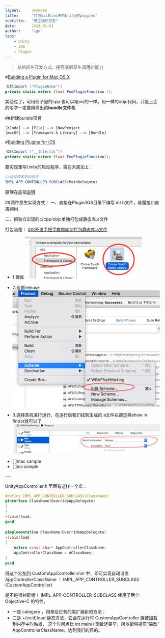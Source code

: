 ```yaml
---
layout:     keynote
title:      "打包mac和ios用的Unity的plugins"
subtitle:   "原生插件打包"
date:       2018-01-01
author:     "Lgn"
tags:
    - Unity
    - iOS
    - Plugin
---
```



> 总结插件开发方式，提高底层原生调用的能力


#[Building a Plugin for Mac OS X](https://docs.unity3d.com/Manual/PluginsForDesktop.html)
````c#
[DllImport ("PluginName")]
private static extern float FooPluginFunction ();
````

实验过了，可用例子里的cpp
也可以跟ios的一样，用一样的objc代码，只是上面的名字一定要用导出的**bundle文件名**

##新建bundle项目
``` 
[XCode] --> [File] --> [NewProject
[macOS] --> [Framework & Library] --> [Bundle]
```


#[Building Plugins for iOS](https://docs.unity3d.com/Manual/PluginsForIOS.html)
````c#
[DllImport ("__Internal")]
private static extern float FooPluginFunction();
````

要实现重写Unity的启动程序，需在末尾加上：
````c#
//自动修改启动程序
IMPL_APP_CONTROLLER_SUBCLASS(MainDelegate)
````
原理在底部[说明](#mark)

##两种原生实现方式：
一、直接在Plugin/iOS目录下编写.m/.h文件，暴露接口直接调用

二、把独立实现的c/cpp/objc单独打包成静态库.a文件

打包流程：
[iOS开发手把手教你如何打包静态库.a文件](https://www.jianshu.com/p/e25e4b391a68)
* 1.建库
![img](/img/in-post/plugin-1.png)

* 2.设置release
![img](/img/in-post/plugin-2.png)

* 3.选择真机进行运行，在运行后我们找到生成的.a文件右键选择show in finder就可以了
![img](/img/in-post/plugin-3.png)

- [ ]mac sample
- [ ]ios sample

<p id = "mark"></p>
---

UnityAppController.h 里面有这样一个宏：
````objective-c
#define IMPL_APP_CONTROLLER_SUBCLASS(ClassName) 
@interface ClassName(OverrideAppDelegate)       
{                                               
}                                               
+(void)load;                                    
@end  

@implementation ClassName(OverrideAppDelegate)  
+(void)load                                     
{                                               
    extern const char* AppControllerClassName;  
    AppControllerClassName = #ClassName;        
}                                               
@end
````

将这个宏加到 CustomAppController.mm 中，即可实现自动设置 AppControllerClassName ：
IMPL_APP_CONTROLLER_SUBCLASS (CustomAppController)

是不是很神奇呢！
IMPL_APP_CONTROLLER_SUBCLASS 使用了两个 Objective-C 的特性，
* 一是 category ，用来给已有的类扩展新的方法；
* 二是 +(void)load 静态方法，它会在运行时 CustomAppController 类被加载到内存中时触发，
这个时间点比 int main() 函数还要早，所以能够提前“篡改” AppControllerClassName，达到我们的目的。
